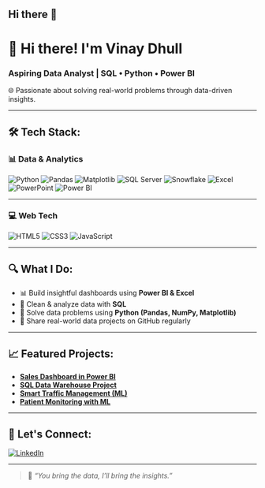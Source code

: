 ## Hi there 👋

# 👋 Hi there! I'm Vinay Dhull  
### Aspiring Data Analyst | SQL • Python • Power BI  
🌐 Passionate about solving real-world problems through data-driven insights.

---

## 🛠️ Tech Stack:

### 📊 Data & Analytics
![Python](https://img.shields.io/badge/-Python-3776AB?style=for-the-badge&logo=python&logoColor=white)
![Pandas](https://img.shields.io/badge/-Pandas-150458?style=for-the-badge&logo=pandas&logoColor=white)
![Matplotlib](https://img.shields.io/badge/-Matplotlib-0066A1?style=for-the-badge&logo=plotly&logoColor=white)
![SQL Server](https://img.shields.io/badge/-SQL%20Server-CC2927?style=for-the-badge&logo=microsoftsqlserver&logoColor=white)
![Snowflake](https://img.shields.io/badge/-Snowflake-29B5E8?style=for-the-badge&logo=snowflake&logoColor=white)
![Excel](https://img.shields.io/badge/-Excel-217346?style=for-the-badge&logo=microsoft-excel&logoColor=white)
![PowerPoint](https://img.shields.io/badge/-PowerPoint-B7472A?style=for-the-badge&logo=microsoftpowerpoint&logoColor=white)
![Power BI](https://img.shields.io/badge/-Power%20BI-F2C811?style=for-the-badge&logo=powerbi&logoColor=black)

---

### 💻 Web Tech
![HTML5](https://img.shields.io/badge/-HTML5-E34F26?style=for-the-badge&logo=html5&logoColor=white)
![CSS3](https://img.shields.io/badge/-CSS3-1572B6?style=for-the-badge&logo=css3&logoColor=white)
![JavaScript](https://img.shields.io/badge/-JavaScript-F7DF1E?style=for-the-badge&logo=javascript&logoColor=black)

---

## 🔍 What I Do:
- 📊 Build insightful dashboards using **Power BI & Excel**
- 💾 Clean & analyze data with **SQL**  
- 🐍 Solve data problems using **Python (Pandas, NumPy, Matplotlib)**
- 📁 Share real-world data projects on GitHub regularly

---

## 📈 Featured Projects:
- **[Sales Dashboard in Power BI](https://github.com/Vinay-Dhull/Sales_DashBoard_PowerBI)**
- **[SQL Data Warehouse Project](https://github.com/Vinay-Dhull/Sql-data-warehouse-project)**
- **[Smart Traffic Management (ML)](https://github.com/Vinay-Dhull/Smart_Traffic_managment)**
- **[Patient Monitoring with ML](https://github.com/Vinay-Dhull/Patient-Monitoring)**

---

## 🔗 Let's Connect:
[![LinkedIn](https://img.shields.io/badge/-LinkedIn-blue?style=for-the-badge&logo=linkedin)](https://www.linkedin.com/in/vinay-dhull/)
 
---

> 💬 *“You bring the data, I’ll bring the insights.”*

